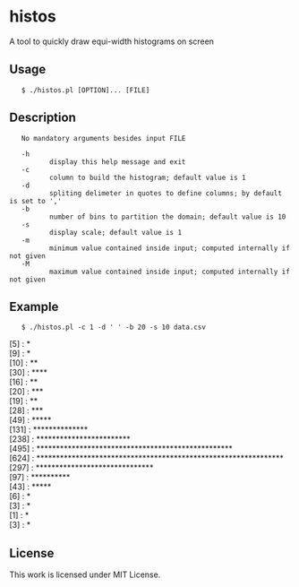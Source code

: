 # histos
A tool to quickly draw equi-width histograms on screen

## Usage
       $ ./histos.pl [OPTION]... [FILE]

## Description
       No mandatory arguments besides input FILE

       -h
              display this help message and exit
       -c
              column to build the histogram; default value is 1
       -d
              spliting delimeter in quotes to define columns; by default is set to ','
       -b
              number of bins to partition the domain; default value is 10
       -s
              display scale; default value is 1
       -m
              minimum value contained inside input; computed internally if not given
       -M
              maximum value contained inside input; computed internally if not given

## Example
       $ ./histos.pl -c 1 -d ' ' -b 20 -s 10 data.csv
[5]    : *<br/>
[9]    : *<br/>
[10]   : **<br/>
[30]   : ****<br/>
[16]   : **<br/>
[20]   : ***<br/>
[19]   : **<br/>
[28]   : ***<br/>
[49]   : *****<br/>
[131]  : **************<br/>
[238]  : ************************<br/>
[495]  : **************************************************<br/>
[624]  : ***************************************************************<br/>
[297]  : ******************************<br/>
[97]   : **********<br/>
[43]   : *****<br/>
[6]    : *<br/>
[3]    : *<br/>
[1]    : *<br/>
[3]    : *<br/>

## License
This work is licensed under MIT License.
